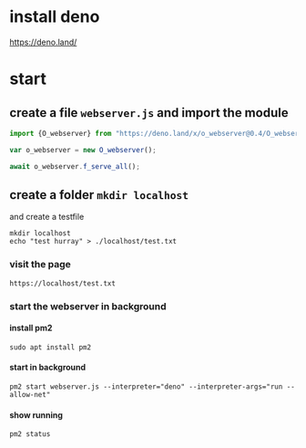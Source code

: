 # install deno 
https://deno.land/

# start  

## create a file `webserver.js` and import the module
```javascript
import {O_webserver} from "https://deno.land/x/o_webserver@0.4/O_webserver.module.js"

var o_webserver = new O_webserver();

await o_webserver.f_serve_all();

```
## create a folder `mkdir localhost`
and create a testfile 
```
mkdir localhost
echo "test hurray" > ./localhost/test.txt
```
### visit the page 
```
https://localhost/test.txt
```
### start the webserver in background
####  install pm2 
```
sudo apt install pm2
```
#### start in background
```
pm2 start webserver.js --interpreter="deno" --interpreter-args="run --allow-net" 
```

#### show running 
```
pm2 status
```


